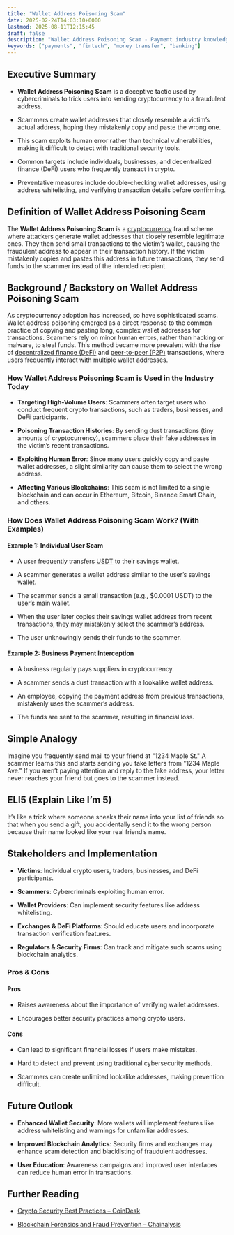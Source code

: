 ```yaml
---
title: "Wallet Address Poisoning Scam"
date: 2025-02-24T14:03:10+0000
lastmod: 2025-08-11T12:15:45
draft: false
description: "Wallet Address Poisoning Scam - Payment industry knowledge and insights"
keywords: ["payments", "fintech", "money transfer", "banking"]
---
```


## Executive Summary

- **Wallet Address Poisoning Scam** is a deceptive tactic used by cybercriminals to trick users into sending cryptocurrency to a fraudulent address.

- Scammers create wallet addresses that closely resemble a victim’s actual address, hoping they mistakenly copy and paste the wrong one.

- This scam exploits human error rather than technical vulnerabilities, making it difficult to detect with traditional security tools.

- Common targets include individuals, businesses, and decentralized finance (DeFi) users who frequently transact in crypto.

- Preventative measures include double-checking wallet addresses, using address whitelisting, and verifying transaction details before confirming.

## Definition of Wallet Address Poisoning Scam

The **Wallet Address Poisoning Scam** is a [cryptocurrency](https://faisalkhanllc.xyz/resources/payments-wiki/c/cryptocurrency/) fraud scheme where attackers generate wallet addresses that closely resemble legitimate ones. They then send small transactions to the victim’s wallet, causing the fraudulent address to appear in their transaction history. If the victim mistakenly copies and pastes this address in future transactions, they send funds to the scammer instead of the intended recipient.

## Background / Backstory on Wallet Address Poisoning Scam

As cryptocurrency adoption has increased, so have sophisticated scams. Wallet address poisoning emerged as a direct response to the common practice of copying and pasting long, complex wallet addresses for transactions. Scammers rely on minor human errors, rather than hacking or malware, to steal funds. This method became more prevalent with the rise of [decentralized finance (DeFi)](https://faisalkhanllc.xyz/resources/payments-wiki/d/decentralized-finance-defi/) and [peer-to-peer (P2P)](https://faisalkhanllc.xyz/resources/payments-wiki/p/peer-to-peer-p2p/) transactions, where users frequently interact with multiple wallet addresses.

### How Wallet Address Poisoning Scam is Used in the Industry Today

- **Targeting High-Volume Users**: Scammers often target users who conduct frequent crypto transactions, such as traders, businesses, and DeFi participants.

- **Poisoning Transaction Histories**: By sending dust transactions (tiny amounts of cryptocurrency), scammers place their fake addresses in the victim’s recent transactions.

- **Exploiting Human Error**: Since many users quickly copy and paste wallet addresses, a slight similarity can cause them to select the wrong address.

- **Affecting Various Blockchains**: This scam is not limited to a single blockchain and can occur in Ethereum, Bitcoin, Binance Smart Chain, and others.

### How Does Wallet Address Poisoning Scam Work? (With Examples)

#### Example 1: Individual User Scam

- A user frequently transfers [USDT](https://faisalkhanllc.xyz/resources/payments-wiki/u/usdc/) to their savings wallet.

- A scammer generates a wallet address similar to the user’s savings wallet.

- The scammer sends a small transaction (e.g., $0.0001 USDT) to the user’s main wallet.

- When the user later copies their savings wallet address from recent transactions, they may mistakenly select the scammer’s address.

- The user unknowingly sends their funds to the scammer.

#### Example 2: Business Payment Interception

- A business regularly pays suppliers in cryptocurrency.

- A scammer sends a dust transaction with a lookalike wallet address.

- An employee, copying the payment address from previous transactions, mistakenly uses the scammer’s address.

- The funds are sent to the scammer, resulting in financial loss.

## Simple Analogy

Imagine you frequently send mail to your friend at "1234 Maple St." A scammer learns this and starts sending you fake letters from "1234 Maple Ave." If you aren’t paying attention and reply to the fake address, your letter never reaches your friend but goes to the scammer instead.

## ELI5 (Explain Like I’m 5)

It’s like a trick where someone sneaks their name into your list of friends so that when you send a gift, you accidentally send it to the wrong person because their name looked like your real friend’s name.

## Stakeholders and Implementation

- **Victims**: Individual crypto users, traders, businesses, and DeFi participants.

- **Scammers**: Cybercriminals exploiting human error.

- **Wallet Providers**: Can implement security features like address whitelisting.

- **Exchanges & DeFi Platforms**: Should educate users and incorporate transaction verification features.

- **Regulators & Security Firms**: Can track and mitigate such scams using blockchain analytics.

### Pros & Cons

#### Pros

- Raises awareness about the importance of verifying wallet addresses.

- Encourages better security practices among crypto users.

#### Cons

- Can lead to significant financial losses if users make mistakes.

- Hard to detect and prevent using traditional cybersecurity methods.

- Scammers can create unlimited lookalike addresses, making prevention difficult.

## Future Outlook

- **Enhanced Wallet Security**: More wallets will implement features like address whitelisting and warnings for unfamiliar addresses.

- **Improved Blockchain Analytics**: Security firms and exchanges may enhance scam detection and blacklisting of fraudulent addresses.

- **User Education**: Awareness campaigns and improved user interfaces can reduce human error in transactions.

## Further Reading

- [Crypto Security Best Practices – CoinDesk](https://www.coindesk.com/)

- [Blockchain Forensics and Fraud Prevention – Chainalysis](https://www.chainalysis.com/)

###